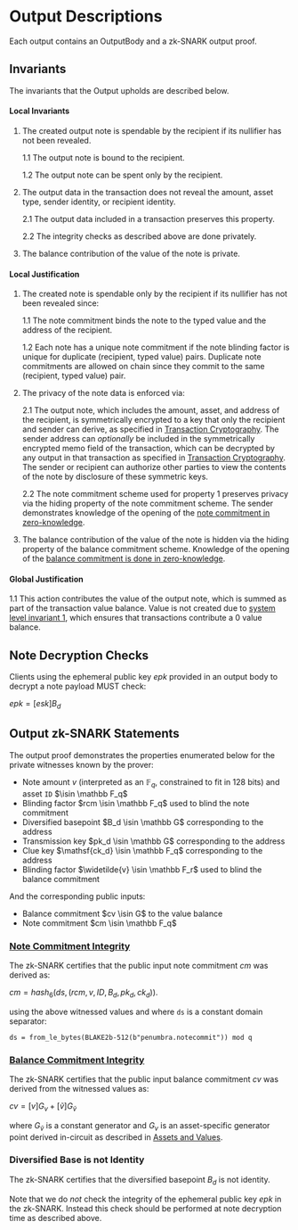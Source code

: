 # Output Descriptions

Each output contains an OutputBody and a zk-SNARK output proof.

## Invariants

The invariants that the Output upholds are described below.

#### Local Invariants

1. The created output note is spendable by the recipient if its nullifier has not been revealed.

    1.1 The output note is bound to the recipient.

    1.2 The output note can be spent only by the recipient.

2. The output data in the transaction does not reveal the amount, asset type, sender identity, or recipient identity.

    2.1 The output data included in a transaction preserves this property.

    2.2 The integrity checks as described above are done privately.

3. The balance contribution of the value of the note is private.

#### Local Justification

1. The created note is spendable only by the recipient if its nullifier has not been revealed since:

    1.1 The note commitment binds the note to the typed value and the address of the recipient.

    1.2 Each note has a unique note commitment if the note blinding factor is unique for duplicate (recipient, typed value) pairs. Duplicate note commitments are allowed on chain since they commit to the same (recipient, typed value) pair.

2. The privacy of the note data is enforced via:

    2.1 The output note, which includes the amount, asset, and address of the recipient, is symmetrically encrypted to a key that only the recipient and sender can derive, as specified in [Transaction Cryptography](../../addresses_keys/transaction_crypto.md). The sender address can *optionally* be included in the symmetrically encrypted memo field of the transaction, which can be decrypted by any output in that transaction as specified in [Transaction Cryptography](../../addresses_keys/transaction_crypto.md). The sender or recipient can authorize other parties to view the contents of the note by disclosure of these symmetric keys.

    2.2 The note commitment scheme used for property 1 preserves privacy via the hiding property of the note commitment scheme. The sender demonstrates knowledge of the opening of the [note commitment in zero-knowledge](#note-commitment-integrity).

3. The balance contribution of the value of the note is hidden via the hiding property of the balance commitment scheme. Knowledge of the opening of the [balance commitment is done in zero-knowledge](#balance-commitment-integrity).

#### Global Justification

1.1 This action contributes the value of the output note, which is summed as part of the transaction value balance. Value is not created due to [system level invariant 1](../../transactions/invariants.md), which ensures that transactions contribute a 0 value balance.

## Note Decryption Checks

Clients using the ephemeral public key $epk$ provided in an output body to decrypt a note payload MUST check:

$epk = [esk] B_d$

## Output zk-SNARK Statements

The output proof demonstrates the properties enumerated below for the private witnesses known by the prover:

* Note amount $v$ (interpreted as an $\mathbb F_q$, constrained to fit in 128 bits) and asset `ID` $\isin \mathbb F_q$
* Blinding factor $rcm \isin \mathbb F_q$ used to blind the note commitment
* Diversified basepoint $B_d \isin \mathbb G$ corresponding to the address
* Transmission key $pk_d \isin \mathbb G$ corresponding to the address
* Clue key $\mathsf{ck_d} \isin \mathbb F_q$ corresponding to the address
* Blinding factor $\widetilde{v} \isin \mathbb F_r$ used to blind the balance commitment

And the corresponding public inputs:

* Balance commitment $cv \isin G$ to the value balance
* Note commitment $cm \isin \mathbb F_q$

### [Note Commitment Integrity](#note-commitment-integrity)

The zk-SNARK certifies that the public input note commitment $cm$ was derived as:

$cm = hash_6(ds, (rcm, v, ID, B_d, pk_d, ck_d))$.

using the above witnessed values and where `ds` is a constant domain separator:

`ds = from_le_bytes(BLAKE2b-512(b"penumbra.notecommit")) mod q`

### [Balance Commitment Integrity](#balance-commitment-integrity)

The zk-SNARK certifies that the public input balance commitment $cv$ was derived from the witnessed values as:

$cv = [v] G_v + [\widetilde{v}] G_{\widetilde{v}}$

where $G_{\widetilde{v}}$ is a constant generator and $G_v$ is an asset-specific
generator point derived in-circuit as described in [Assets and
Values](../../assets.md).

### Diversified Base is not Identity

The zk-SNARK certifies that the diversified basepoint $B_d$ is not identity.

Note that we do _not_ check the integrity of the ephemeral public key $epk$ in the zk-SNARK.
Instead this check should be performed at note decryption time as described above.
